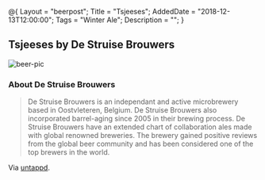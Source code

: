 @{ 
 Layout = "beerpost"; 
 Title = "Tsjeeses"; 
 AddedDate = "2018-12-13T12:00:00"; 
 Tags = "Winter Ale"; 
 Description = ""; 
 } 
 

## Tsjeeses by De Struise Brouwers

![beer-pic]

### About De Struise Brouwers

> De Struise Brouwers is an independant and active microbrewery based in Oostvleteren, Belgium. De Struise Brouwers also incorporated barrel-aging since 2005 in their brewing process. De Struise Brouwers have an extended chart of collaboration ales made with global renowned breweries. The brewery gained positive reviews from the global beer community and has been considered one of the top brewers in the world.

Via [untappd][untappd-url].

[untappd-url]: <https://untappd.com/struise>
[beer-pic]: https://jasonpowley.com/assets/img/2018-12-13-tsjeeses.jpeg "Tsjeeses by De Struise Brouwers"
